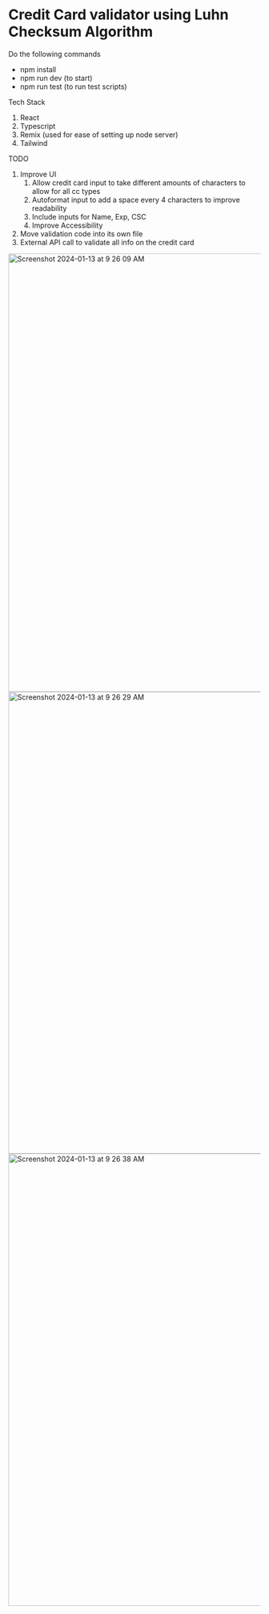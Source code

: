 # Credit Card validator using Luhn Checksum Algorithm

Do the following commands
- npm install
- npm run dev (to start)
- npm run test (to run test scripts)


Tech Stack
1. React
2. Typescript
3. Remix (used for ease of setting up node server)
4. Tailwind

TODO
1. Improve UI
    1. Allow credit card input to take different amounts of characters to allow for all cc types
    2. Autoformat input to add a space every 4 characters to improve readability
    3. Include inputs for Name, Exp, CSC
    4. Improve Accessibility
2. Move validation code into its own file
3. External API call to validate all info on the credit card


<img width="875" alt="Screenshot 2024-01-13 at 9 26 09 AM" src="https://github.com/MichaelSSchiller/credit-card-validator/assets/38842472/6102c0be-6c8d-43d6-9fcb-d7b0937d0ad9">
<img width="922" alt="Screenshot 2024-01-13 at 9 26 29 AM" src="https://github.com/MichaelSSchiller/credit-card-validator/assets/38842472/1e2c1407-9989-44d3-a375-9497c8825c4f">
<img width="903" alt="Screenshot 2024-01-13 at 9 26 38 AM" src="https://github.com/MichaelSSchiller/credit-card-validator/assets/38842472/78c95a18-92c1-4e92-b488-e3bd8d50dfad">
